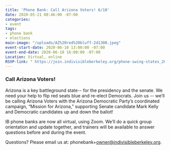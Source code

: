 ```yaml
---
title: 'Phone Bank: Call Arizona Voters! 6/10'
date: 2020-05-21 08:46:00 -07:00
categories:
- event
tags:
- phone bank
- elections
main-image: "/uploads/AZ%20red%20bluff-2d1300.jpeg"
event-start-date: 2020-06-10 13:00:00 -07:00
event-end-date: 2020-06-10 16:00:00 -07:00
Location: Virtual, online
RSVP-link: " https://join.indivisibleberkeley.org/phone-swing-states_2020-06-10 "
---
```


### Call Arizona Voters!

Arizona is a key battleground state-- for the presidency and the senate. We need your help to flip red seats blue and re-elect Democrats. Join us -- we’ll be calling Arizona Voters with the Arizona Democratic Party’s coordinated campaign, “Mission for Arizona,” supporting Senate candidate Mark Kelly and Democratic candidates up and down the ballot!

IB phone banks are now all virtual,  using Zoom.  We’ll do a quick group orientation and update together, and trainers will be available to answer questions before and during the event.

Questions? Please email us at: phonebank\+owner@indivisibleberkeley.org.